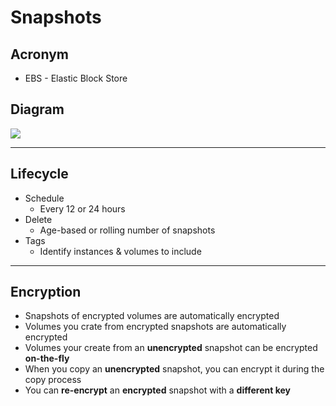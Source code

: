 # Snapshots

## Acronym
* EBS - Elastic Block Store

## Diagram
[<img src="https://i.imgur.com/FKs4iXP.png">](https://i.imgur.com/FKs4iXP.png)

---

## Lifecycle
* Schedule
  * Every 12 or 24 hours
* Delete
  * Age-based or rolling number of snapshots
* Tags
  * Identify instances & volumes to include
  
---

## Encryption
* Snapshots of encrypted volumes are automatically encrypted
* Volumes you crate from encrypted snapshots are automatically encrypted
* Volumes your create from an **unencrypted** snapshot can be encrypted **on-the-fly**
* When you copy an **unencrypted** snapshot, you can encrypt it during the copy process
* You can **re-encrypt** an **encrypted** snapshot with a **different key**
